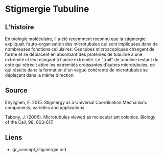 # Stigmergie Tubuline

## L'histoire

En biologie moléculaire, ll a été recemment reconnu que la stigmergie expliquait l'auto-organisation des microtubules qui sont impliquées dans de nombreuses fonctions cellulaires. Ces tubes microscopiques changent de forme et se déplacent en absorbant des proteines de tubuline à une extrémité et les relargant à l'autre extremité. Le "trail" de tubuline restant du coté qui rétrécit attire les extrémités croissantes d'autres microtubules, ce qui résulte dans la formation d'un vague cohérente de microtubules se déplaçant dans la même direction.

## Source

Ehylighen, F. 2015. Stigmergy as a Universal Coordination Mechanism: components, varieties and applications

Tabony, J. (2006). Microtubules viewed as molecular ant colonies. Biology of the Cell, 98, 603–617.

## Liens

- gr_concept_stigmergie.md

